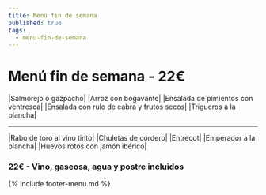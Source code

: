 ```yaml
---
title: Menú fin de semana
published: true
tags:
  - menu-fin-de-semana
---
```


# Menú fin de semana - 22€

|Salmorejo o gazpacho|
|Arroz con bogavante|
|Ensalada de pimientos con ventresca|
|Ensalada con rulo de cabra y frutos secos|
|Trigueros a la plancha|

------

|Rabo de toro al vino tinto|
|Chuletas de cordero|
|Entrecot|
|Emperador a la plancha|
|Huevos rotos con jamón ibérico|

### 22€ - Vino, gaseosa, agua y postre incluidos

{% include footer-menu.md %}
